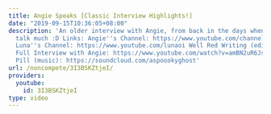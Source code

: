 ```yaml
---
title: Angie Speaks [Classic Interview Highlights!]
date: "2019-09-15T10:36:05+08:00"
description: 'An older interview with Angie, from back in the days when Luna didn''t
  talk much :D Links: Angie''s Channel: https://www.youtube.com/channel/UCUtloyZ_Iu4BJekIqPLc_fQ
  Luna''s Channel: https://www.youtube.com/lunaoi Well Red Writing (editor): https://twitter.com/wellredwriting
  Full Interview with Angie: https://www.youtube.com/watch?v=amBN2uR6JsE The Bread
  Pill (music): https://soundcloud.com/aspoookyghost'
url: /noncompete/3I3BSKZtjeI/
providers:
  youtube:
    id: 3I3BSKZtjeI
type: video
---
```

